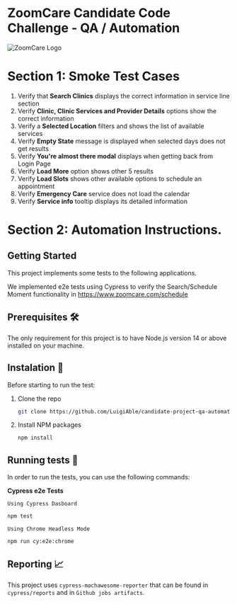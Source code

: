 # ZoomCare Candidate Code Challenge - QA / Automation

![ZoomCare Logo](https://avatars0.githubusercontent.com/u/48925141?s=150)

# Section 1: Smoke Test Cases

1. Verify that **Search Clinics** displays the correct information in service line section
2. Verify **Clinic, Clinic Services and Provider Details** options show the correct information
3. Verify a **Selected Location** filters and shows the list of available services
4. Verify **Empty State** message is displayed when selected days does not get results
5. Verify **You're almost there modal** displays when getting back from Login Page
6. Verify **Load More** option shows other 5 results
7. Verify **Load Slots** shows other available options to schedule an appointment
8. Verify **Emergency Care** service does not load the calendar
9. Verify **Service info** tooltip displays its detailed information

# Section 2: Automation Instructions.

## Getting Started

This project implements some tests to the following applications.

We implemented e2e tests using Cypress to verify the Search/Schedule Moment functionality in https://www.zoomcare.com/schedule

## Prerequisites 🛠

The only requirement for this project is to have Node.js version 14 or above installed on your machine.

## Instalation 🔌

Before starting to run the test:

1. Clone the repo
   ```sh
   git clone https://github.com/LuigiAble/candidate-project-qa-automation.git
   ```
2. Install NPM packages
   ```sh
   npm install
   ```

## Running tests 🚀

In order to run the tests, you can use the following commands:

**Cypress e2e Tests**

`Using Cypress Dasboard`

```sh
npm test
```

`Using Chrome Headless Mode`

```sh
npm run cy:e2e:chrome
```

## Reporting 📈

This project uses `cypress-mochawesome-reporter` that can be found in `cypress/reports` and in `Github jobs artifacts`.
